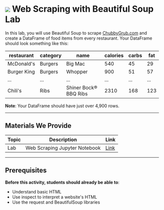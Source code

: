 <!---
Questions? Comments?:
1. Log an issue to this repo to alert us of a problem.
2. Suggest an edit yourself by forking this repo, making edits, and submitting a pull request with your changes back to our master branch.
3. Reach out to the data team on Slack and share your thoughts!
--->

# ![](https://ga-dash.s3.amazonaws.com/production/assets/logo-9f88ae6c9c3871690e33280fcf557f33.png) Web Scraping with Beautiful Soup Lab

<!--- Unit and sequence information. This template is an instructor-facing description for a given activity or lab. --->

In this lab, you will use Beautiful Soup to scrape [ChubbyGrub.com](https://web.archive.org/web/20190113085637/http://chubbygrub.com/) and create a DataFrame of food items from every restaurant. Your DataFrame should look something like this:

| restaurant | category | name    | calories | carbs | fat |
|------------|----------|---------|----------|-------|-----|
| McDonald's | Burgers  | Big Mac | 540      | 45    | 29  |
| Burger King | Burgers  | Whopper | 900      | 51    | 57  |
| ... | ...  | ... | ...      | ...    | ...  |
| Chili's | Ribs  | Shiner Bock® BBQ Ribs | 2310      | 168    | 123  |


**Note**: Your DataFrame should have just over 4,900 rows.

---

## Materials We Provide
<!--- This section is a table of contents for the activity. The table structure breaks down repo resources into types, distinguishing between  notebooks and supporting materials. Note that the table below demonstrates the total possible range of materials; most lessons won't require all of the categories below. Also note that every item in the repo should get its own line and link, like the example shown for data. --->

| Topic | Description | Link |
| --- | --- | --- |
| Lab |  Web Scraping Jupyter Notebook | [Link](./BeautifulSoup.ipynb)|

---

## Prerequisites
<!--- This section explains the relevant prerequisites; in other words, what do students need to know to be able to benefit and perform the tasks required in this activity/lab? List all relevant skills or prior learning objectives --->

**Before this activity, students should already be able to**:
- Understand basic HTML
- Use inspect to interpret a website's HTML
- Use the request and BeautifulSoup libraries
